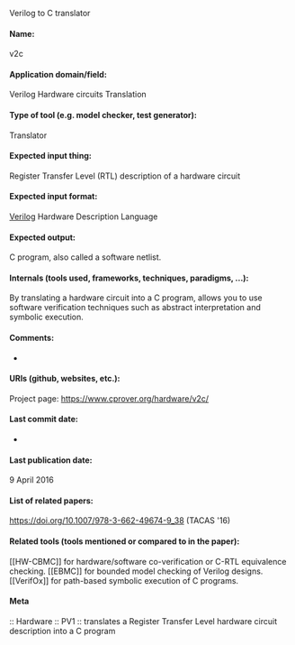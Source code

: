 Verilog to C translator

#### Name:
v2c

#### Application domain/field:
Verilog
Hardware circuits
Translation

#### Type of tool (e.g. model checker, test generator):
Translator

#### Expected input thing:
Register Transfer Level (RTL) description of a hardware circuit

#### Expected input format:
[Verilog](../Formats/Verilog.md) Hardware Description Language

#### Expected output:
C program, also called a software netlist.

#### Internals (tools used, frameworks, techniques, paradigms, ...):
By translating a hardware circuit into a C program, allows you to use software verification techniques such as abstract interpretation and symbolic execution.

#### Comments:
-

#### URIs (github, websites, etc.):
Project page: https://www.cprover.org/hardware/v2c/

#### Last commit date:
-

#### Last publication date:
9 April 2016

#### List of related papers:
https://doi.org/10.1007/978-3-662-49674-9_38 (TACAS '16)

#### Related tools (tools mentioned or compared to in the paper):
[[HW-CBMC]] for hardware/software co-verification or C-RTL equivalence checking.
[[EBMC]] for bounded model checking of Verilog designs.
[[VerifOx]] for path-based symbolic execution of C programs.

#### Meta
:: Hardware
:: PV1 :: translates a Register Transfer Level hardware circuit description into a C program